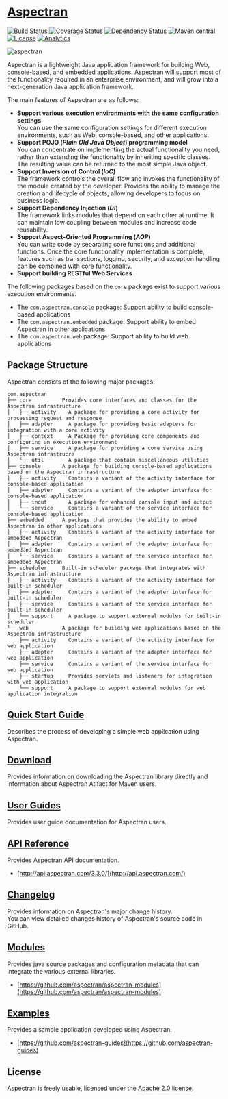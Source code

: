 # [Aspectran](http://www.aspectran.com)
[![Build Status](https://travis-ci.org/aspectran/aspectran.svg?branch=master)](https://travis-ci.org/aspectran/aspectran)
[![Coverage Status](https://coveralls.io/repos/github/aspectran/aspectran/badge.svg?branch=master)](https://coveralls.io/github/aspectran/aspectran?branch=master)
[![Dependency Status](https://www.versioneye.com/user/projects/56eec08e35630e0029dafca6/badge.svg?style=flat)](https://www.versioneye.com/user/projects/56eec08e35630e0029dafca6)
[![Maven central](https://maven-badges.herokuapp.com/maven-central/com.aspectran/aspectran/badge.svg)](https://maven-badges.herokuapp.com/maven-central/com.aspectran/aspectran)
[![License](http://img.shields.io/:license-apache-orange.svg)](http://www.apache.org/licenses/LICENSE-2.0.html)
[![Analytics](https://ga-beacon.appspot.com/UA-66807210-1/aspectran/aspectran-readme?pixel)](https://github.com/aspectran/aspectran)

![aspectran](http://www.aspectran.com/images/header_aspectran.png)

Aspectran is a lightweight Java application framework for building Web, console-based, and embedded applications.
Aspectran will support most of the functionality required in an enterprise environment, and will grow into a next-generation Java application framework.

The main features of Aspectran are as follows:

* **Support various execution environments with the same configuration settings**  
  You can use the same configuration settings for different execution environments, such as Web, console-based, and other applications.
* **Support POJO (*Plain Old Java Object*) programming model**  
  You can concentrate on implementing the actual functionality you need, rather than extending the functionality by inheriting specific classes.
  The resulting value can be returned to the most simple Java object.
* **Support Inversion of Control (*IoC*)**  
  The framework controls the overall flow and invokes the functionality of the module created by the developer.
  Provides the ability to manage the creation and lifecycle of objects, allowing developers to focus on business logic.
* **Support Dependency Injection (*DI*)**  
  The framework links modules that depend on each other at runtime.
  It can maintain low coupling between modules and increase code reusability.
* **Support Aspect-Oriented Programming (*AOP*)**  
  You can write code by separating core functions and additional functions.
  Once the core functionality implementation is complete, features such as transactions, logging, security, and exception handling can be combined with core functionality.
* **Support building RESTful Web Services**

The following packages based on the `core` package exist to support various execution environments.

* The `com.aspectran.console` package: Support ability to build console-based applications
* The `com.aspectran.embedded` package: Support ability to embed Aspectran in other applications
* The `com.aspectran.web` package: Support ability to build web applications

## Package Structure

Aspectran consists of the following major packages:

```
com.aspectran
├── core          Provides core interfaces and classes for the Aspectran infrastructure
│   ├── activity    A package for providing a core activity for processing request and response
│   ├── adapter     A package for providing basic adapters for integration with a core activity
│   ├── context     A Package for providing core components and configuring an execution environment
│   ├── service     A package for providing a core service using Aspectran infrastrucre
│   └── util        A package that contain miscellaneous utilities
├── console       A package for building console-based applications based on the Aspectran infrastructure
│   ├── activity    Contains a variant of the activity interface for console-based application
│   ├── adapter     Contains a variant of the adapter interface for console-based application
│   ├── inout       A package for enhanced console input and output
│   └── service     Contains a variant of the service interface for console-based application
├── embedded      A package that provides the ability to embed Aspectran in other applications
│   ├── activity    Contains a variant of the activity interface for embedded Aspectran
│   ├── adapter     Contains a variant of the adapter interface for embedded Aspectran
│   └── service     Contains a variant of the service interface for embedded Aspectran
├── scheduler     Built-in scheduler package that integrates with Aspectran infrastructure
│   ├── activity    Contains a variant of the activity interface for built-in scheduler
│   ├── adapter     Contains a variant of the adapter interface for built-in scheduler
│   ├── service     Contains a variant of the service interface for built-in scheduler
│   └── support     A package to support external modules for built-in scheduler
└── web           A package for building web applications based on the Aspectran infrastructure
    ├── activity    Contains a variant of the activity interface for web application
    ├── adapter     Contains a variant of the adapter interface for web application
    ├── service     Contains a variant of the service interface for web application
    ├── startup     Provides servlets and listeners for integration with web application
    └── support     A package to support external modules for web application integration
```

## [Quick Start Guide](http://www.aspectran.com/getting-started/quickstart/)
Describes the process of developing a simple web application using Aspectran.

## [Download](http://www.aspectran.com/getting-started/download/)
Provides information on downloading the Aspectran library directly and information about Aspectran Atifact for Maven users.

## [User Guides](http://www.aspectran.com/docs/guides/)
Provides user guide documentation for Aspectran users.

## [API Reference](http://www.aspectran.com/docs/api/)
Provides Aspectran API documentation.
* [http://api.aspectran.com/3.3.0/](http://api.aspectran.com/)

## [Changelog](http://www.aspectran.com/docs/changelog/)
Provides information on Aspectran's major change history.  
You can view detailed changes history of Aspectran's source code in GitHub.

## [Modules](http://www.aspectran.com/modules/)
Provides java source packages and configuration metadata that can integrate the various external libraries.
* [https://github.com/aspectran/aspectran-modules](https://github.com/aspectran/aspectran-modules)

## [Examples](http://www.aspectran.com/examples/)
Provides a sample application developed using Aspectran.
* [https://github.com/aspectran-guides](https://github.com/aspectran-guides)

## License
Aspectran is freely usable, licensed under the [Apache 2.0 license](http://www.apache.org/licenses/LICENSE-2.0).
